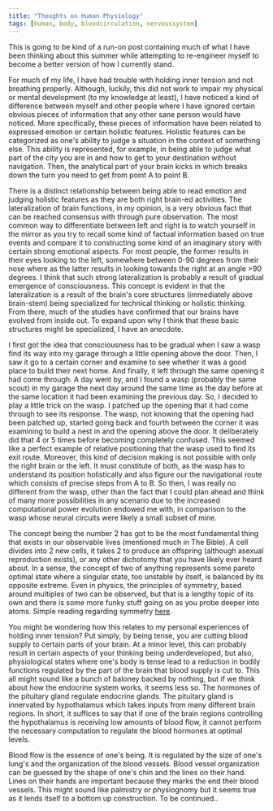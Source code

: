 ```yaml
---
title: "Thoughts on Human Physiology"
tags: [human, body, bloodcirculation, nervoussystem]
---
```


This is going to be kind of a run-on post containing much of what I have been thinking about this summer while attempting to re-engineer myself to become a better version of how I currently stand. 


For much of my life, I have had trouble with holding inner tension and not breathing properly. Although, luckily, this did not work to impair my physical or mental development (to my knowledge at least), I have noticed a kind of difference between myself and other people where I have ignored certain obvious pieces of information that any other sane person would have noticed. More specifically, these pieces of information have been related to expressed emotion or certain holistic features. Holistic features can be categorized as one's ability to judge a situation in the context of something else. This ability is represented, for example, in being able to judge what part of the city you are in and how to get to your destination without navigation. Then, the analytical part of your brain kicks in which breaks down the turn you need to get from point A to point B. 

There is a distinct relationship between being able to read emotion and judging holistic features as they are both right brain-ed activities. The lateralization of brain functions, in my opinion, is a very obvious fact that can be reached consensus with through pure observation. The most common way to differentiate between left and right is to watch yourself in the mirror as you try to recall some kind of factual information based on true events and compare it to constructing some kind of an imaginary story with certain strong emotional aspects. For most people, the former results in their eyes looking to the left, somewhere between 0-90 degrees from their nose where as the latter results in looking towards the right at an angle >90 degrees. I think that such strong lateralization is probably a result of gradual emergence of consciousness. This concept is evident in that the lateralization is a result of the  brain's core structures (immediately above brain-stem) being specialized for technical thinking or holistic thinking. From there, much of the studies have confirmed that our brains have evolved from inside out. To expand upon why I think that these basic structures might be specialized, I have an anecdote.

I first got the idea that consciousness has to be gradual when I saw a wasp find its way into my garage through a little opening above the door. Then, I saw it go to a certain corner and examine to see whether it was a good place to build their next home. And finally, it left through the same opening it had come through. A day went by, and I found a wasp (probably the same scout) in my garage the next day around the same time as the day before at the same location it had been examining the previous day. So, I decided to play a little trick on the wasp. I patched up the opening that it had come through to see its response. The wasp, not knowing that the opening had been patched up, started going back and fourth between the corner it was examining to build a nest in and the opening above the door. It deliberately did that 4 or 5 times before becoming completely confused. This seemed like a perfect example of relative positioning that the wasp used to find its exit route. Moreover, this kind of decision making is not possible with only the right brain or the left. It must constitute of both, as the wasp has to understand its position holistically and also figure our the navigational route which consists of precise steps from A to B. So then, I was really no different from the wasp, other than the fact that I could plan ahead and think of many more possibilities in any scenario due to the increased computational power evolution endowed me with, in comparison to the wasp whose neural circuits were likely a small subset of mine.

The concept being the number 2 has got to be the most fundamental thing that exists in our observable lives (mentioned much in The Bible). A cell divides into 2 new cells, it takes 2 to produce an offspring (although asexual reproduction exists), or any other dichotomy that you have likely ever heard about. In a sense, the concept of two of anything represents some pareto optimal state where a singular state, too unstable by itself, is balanced by its opposite extreme. Even in physics, the principles of symmetry, based around multiples of two can be observed, but that is a lengthy topic of its own and there is some more funky stuff going on as you probe deeper into atoms. Simple reading regarding symmetry [here](
http://www.feynmanlectures.caltech.edu/I_52.html "symmetry").  

You might be wondering how this relates to my personal experiences of holding inner tension? Put simply, by being tense, you are cutting blood supply to certain parts of your brain. At a minor level, this can probably result in certain aspects of your thinking being underdeveloped, but also, physiological states where one's body is tense lead to a reduction in bodily functions regulated by the part of the brain that blood supply is cut to. This all might sound like a bunch of baloney backed by nothing, but if we think about how the endocrine system works, it seems less so. The hormones of the pituitary gland regulate endocrine glands. The pituitary gland is innervated by hypothalamus which takes inputs from many different brain regions. In short, it suffices to say that if one of the brain regions controlling the hypothalamus is receiving low amounts of blood flow, it cannot perform the necessary computation to regulate the blood hormones at optimal levels.

Blood flow is the essence of one's being. It is regulated by the size of one's lung's and the organization of the blood vessels. Blood vessel organization can be guessed by the shape of one's chin and the lines on their hand. Lines on their hands are important because they marks the end their blood vessels. This might sound like palmistry or physiognomy but it seems true as it lends itself to a bottom up construction. To be continued..